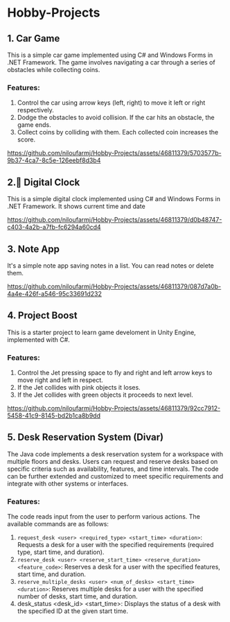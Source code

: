 # Hobby-Projects


## 1. Car Game
This is a simple car game implemented using C# and Windows Forms in .NET Framework. The game involves navigating a car through a series of obstacles while collecting coins.

### Features:
1. Control the car using arrow keys (left, right) to move it left or right respectively.
2. Dodge the obstacles to avoid collision. If the car hits an obstacle, the game ends.
3. Collect coins by colliding with them. Each collected coin increases the score.



https://github.com/niloufarmj/Hobby-Projects/assets/46811379/5703577b-9b37-4ca7-8c5e-126eebf8d3b4

## 2. ِDigital Clock
This is a simple digital clock implemented using C# and Windows Forms in .NET Framework. It shows current time and date



https://github.com/niloufarmj/Hobby-Projects/assets/46811379/d0b48747-c403-4a2b-a7fb-fc6294a60cd4

## 3. Note App
It's a simple note app saving notes in a list. You can read notes or delete them. 




https://github.com/niloufarmj/Hobby-Projects/assets/46811379/087d7a0b-4a4e-426f-a546-95c33691d232


## 4. Project Boost
This is a starter project to learn game develoment in Unity Engine, implemented with C#.

### Features:
1. Control the Jet pressing space to fly and right and left arrow keys to move right and left in respect.
2. If the Jet collides with pink objects it loses.
3. If the Jet collides with green objects it proceeds to next level.


https://github.com/niloufarmj/Hobby-Projects/assets/46811379/92cc7912-5458-41c9-8145-bd2b1ca8b9dd


## 5. Desk Reservation System (Divar)

The Java code implements a desk reservation system for a workspace with multiple floors and desks. Users can request and reserve desks based on specific criteria such as availability, features, and time intervals. The code can be further extended and customized to meet specific requirements and integrate with other systems or interfaces.

### Features:
The code reads input from the user to perform various actions. The available commands are as follows:

1. `request_desk <user> <required_type> <start_time> <duration>`: Requests a desk for a user with the specified requirements (required type, start time, and duration).
2. `reserve_desk <user> <reserve_start_time> <reserve_duration> <feature_code>`: Reserves a desk for a user with the specified features, start time, and duration.
3. `reserve_multiple_desks <user> <num_of_desks> <start_time> <duration>`: Reserves multiple desks for a user with the specified number of desks, start time, and duration.
4. desk_status <desk_id> <start_time>: Displays the status of a desk with the specified ID at the given start time.




